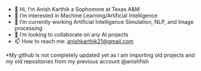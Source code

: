 - 👋 Hi, I’m Anish Karthik a Sophomore at Texas A&M
- 👀 I’m interested in Machine Learning/Artificial Intelligence
- 🌱 I’m currently working Artificial Intelligence Simulation, NLP, and Image processing
- 💞️ I’m looking to collaborate on any AI projects
- 📫 How to reach me: anishkarthik21@gmail.com

*My github is not completely updated yet as I am importing old projects and my old repositories from my previous account @anishfish

